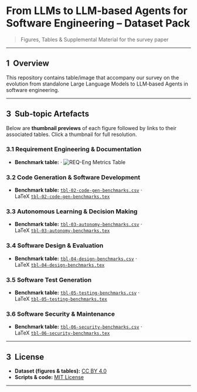 # From LLMs to LLM‑based Agents for Software Engineering – Dataset Pack

> Figures, Tables & Supplemental Material for the survey paper
---

## 1  Overview

This repository contains table/image that accompany our survey on the evolution from standalone Large Language Models to LLM‑based Agents in software engineering.

---

## 3  Sub‑topic Artefacts

Below are **thumbnail previews** of each figure followed by links to their associated tables.  Click a thumbnail for full resolution.

### 3.1 Requirement Engineering & Documentation

* **Benchmark table:** · ![REQ-Eng Metrics Table](figures/tbl-01-req-eng-benchmarks.png)

### 3.2 Code Generation & Software Development

* **Benchmark table:** [`tbl‑02‑code‑gen‑benchmarks.csv`](tables/tbl‑02‑code‑gen‑benchmarks.csv) · LaTeX [`tbl‑02‑code‑gen‑benchmarks.tex`](tables/tbl‑02‑code‑gen‑benchmarks.tex)

### 3.3 Autonomous Learning & Decision Making

* **Benchmark table:** [`tbl‑03‑autonomy‑benchmarks.csv`](tables/tbl‑03‑autonomy‑benchmarks.csv) · LaTeX [`tbl‑03‑autonomy‑benchmarks.tex`](tables/tbl‑03‑autonomy‑benchmarks.tex)

### 3.4 Software Design & Evaluation

* **Benchmark table:** [`tbl‑04‑design‑benchmarks.csv`](tables/tbl‑04‑design‑benchmarks.csv) · LaTeX [`tbl‑04‑design‑benchmarks.tex`](tables/tbl‑04‑design‑benchmarks.tex)

### 3.5 Software Test Generation

* **Benchmark table:** [`tbl‑05‑testing‑benchmarks.csv`](tables/tbl‑05‑testing‑benchmarks.csv) · LaTeX [`tbl‑05‑testing‑benchmarks.tex`](tables/tbl‑05‑testing‑benchmarks.tex)

### 3.6 Software Security & Maintenance

* **Benchmark table:** [`tbl‑06‑security‑benchmarks.csv`](tables/tbl‑06‑security‑benchmarks.csv) · LaTeX [`tbl‑06‑security‑benchmarks.tex`](tables/tbl‑06‑security‑benchmarks.tex)

---

## 3  License

* **Dataset (figures & tables):** [CC BY 4.0](https://creativecommons.org/licenses/by/4.0/)
* **Scripts & code:** [MIT License](LICENSE)
---


